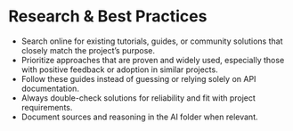 # Research & Best Practices
- Search online for existing tutorials, guides, or community solutions that closely match the project’s purpose.
- Prioritize approaches that are proven and widely used, especially those with positive feedback or adoption in similar projects.
- Follow these guides instead of guessing or relying solely on API documentation.
- Always double-check solutions for reliability and fit with project requirements.
- Document sources and reasoning in the AI folder when relevant.
